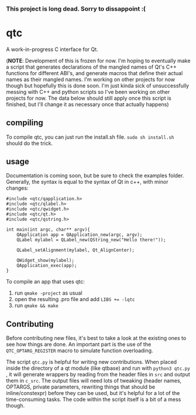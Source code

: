 ### This project is long dead. Sorry to dissappoint :(

# qtc
A work-in-progress C interface for Qt.

(**NOTE**: Development of this is frozen for now. I'm hoping to eventually make a script that generates declarations of the mangled names of Qt's C++ functions for different ABI's, and generate macros that define their actual names as their mangled names. I'm working on other projects for now though but hopefully this is done soon. I'm just kinda sick of unsuccessfully messing with C++ and python scripts so I've been working on other projects for now. The data below should still apply once this script is finished, but I'll change it as necessary once that actually happens)

## compiling
To compile qtc, you can just run the install.sh file.
```sudo sh install.sh``` should do the trick.

## usage
Documentation is coming soon, but be sure to check the
examples folder. Generally, the syntax is equal to the
syntax of Qt in c++, with minor changes:

	#include <qtc/qapplication.h>
	#include <qtc/qlabel.h>
	#include <qtc/qwidget.h>
	#include <qtc/qt.h>
	#include <qtc/qstring.h>

	int main(int argc, char** argv){
		QApplication app = QApplication_new(argc, argv);
		QLabel mylabel = QLabel_new(QString_new("Hello there!"));

		QLabel_setAlignment(mylabel, Qt_AlignCenter);

		QWidget_show(mylabel);
		QApplication_exec(app);
	}

To compile an app that uses qtc:
1. run ```qmake -project``` as usual
2. open the resulting .pro file and add ```LIBS += -lqtc```
3. run ```qmake && make```

## Contributing
Before contributing new files, it's best to take a look at the
existing ones to see how things are done. An important part is
the use of the ```QTC_OPTARG_REGISTER``` macro to simulate function
overloading.

The script ```qtc.py``` is helpful for writing new contributions.
When placed inside the directory of a qt module (like qtbase) and run
with ```python3 qtc.py``` , it will generate wrappers by reading from
the header files in ```src``` and output them in ```c_src```. The
output files will need lots of tweaking (header names, OPTARGS, private
parameters, rewriting things that should be inline/constexpr) before they
can be used, but it's helpful for a lot of the time-consuming tasks.
The code within the script itself is a bit of a mess though.
